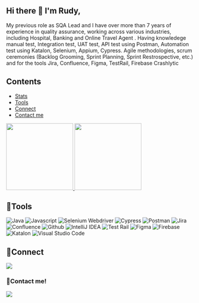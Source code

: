 ## Hi there 👋 I'm Rudy,
My previous role as SQA Lead and I have over more than 7 years of experience in quality assurance, working across various industries, including Hospital, Banking and Online Travel Agent . Having knowledege manual test, Integration test, UAT test, API test using Postman, Automation test using Katalon, Selenium, Appium, Cypress. Agile methodologies, scrum ceremonies (Backlog Grooming, Sprint Planning, Sprint Restrospective, etc.) and for the tools Jira, Confluence, Figma, TestRail, Firebase Crashlytic

<!--
**rudyriyadi/rudyriyadi** is a ✨ _special_ ✨ repository because its `README.md` (this file) appears on your GitHub profile.

Here are some ideas to get you started:

- 🔭 I’m currently working on ...
- 🌱 I’m currently learning ...
- 👯 I’m looking to collaborate on ...
- 🤔 I’m looking for help with ...
- 💬 Ask me about ...
- 📫 How to reach me: ...
- 😄 Pronouns: ...
- ⚡ Fun fact: ...
-->
## Contents
<!--ts-->
  * [Stats](#stats)
  * [Tools](#tools)
  * [Connect](#connect)
  * [Contact me](#contact-me)

<!--te-->
<p align="left">
<a href="https://github.com/rudyriyadi">
  <img height="180em" src="https://github-readme-stats-eight-theta.vercel.app/api?username=rudyriyadi&show_icons=true&theme=algolia&include_all_commits=true&count_private=true"/>
  <img height="180em" src="https://github-readme-stats-eight-theta.vercel.app/api/top-langs/?username=rudyriyadi&layout=compact&langs_count=8&theme=algolia"/>
</a>
</p>

## 🔨Tools
![Java](https://img.shields.io/badge/-java-181717?style=for-the-badge&logo=java)
![Javascript](https://img.shields.io/badge/-javascript-181717?style=for-the-badge&logo=javascript)
![Selenium Webdriver](https://img.shields.io/badge/-selenium-181717?style=for-the-badge&logo=selenium)
![Cypress](https://img.shields.io/badge/-cypress-181717?style=for-the-badge&logo=cypress)
![Postman](https://img.shields.io/badge/-postman-181717?style=for-the-badge&logo=postman)
![Jira](https://img.shields.io/badge/-jira-181717?style=for-the-badge&logo=jira)
![Confluence](https://img.shields.io/badge/-confluence-181717?style=for-the-badge&logo=confluence)
![Github](https://img.shields.io/badge/GitHub-100000?style=for-the-badge&logo=github&logoColor=white)
![IntelliJ IDEA](https://img.shields.io/badge/IntelliJIDEA-000000.svg?style=for-the-badge&logo=intellij-idea&logoColor=white)
![Test Rail](https://img.shields.io/badge/-testrail-181717?style=for-the-badge&logo=testrail)
![Figma](https://img.shields.io/badge/-figma-181717?style=for-the-badge&logo=figma)
![Firebase](https://img.shields.io/badge/-firebase-181717?style=for-the-badge&logo=firebase)
![Katalon](https://img.shields.io/badge/-Katalon-181717?style=for-the-badge&logo=Katalon)
![Visual Studio Code](https://img.shields.io/badge/Visual%20Studio%20Code-181717.svg?style=for-the-badge&logo=visual-studio-code&logoColor=white)




## 🔗Connect
<p>
    <a href="https://www.linkedin.com/in/
raden-rudy-riyadi-48855094" target="blank"><img src="https://img.shields.io/badge/-linkedin-181717?style=for-the-badge&logo=linkedin" /></a>
 
</p>


### 📝Contact me!
<p>
    <a href="mailto: rudyriyadi@gmail.com" target="blank"><img src="https://img.shields.io/badge/-gmail-181717?style=for-the-badge&logo=gmail" /></a>
</p>






